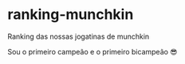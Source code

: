 # ranking-munchkin

Ranking das nossas jogatinas de munchkin

Sou o primeiro campeão e o primeiro bicampeão 😎
